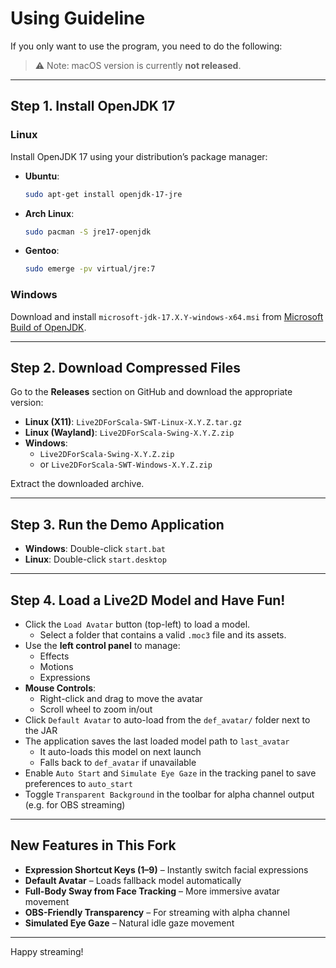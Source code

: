 # Using Guideline

If you only want to use the program, you need to do the following:

> ⚠️ Note: macOS version is currently **not released**.

---

##  Step 1. Install OpenJDK 17

### Linux

Install OpenJDK 17 using your distribution’s package manager:

- **Ubuntu**:
  ```bash
  sudo apt-get install openjdk-17-jre
  ```

- **Arch Linux**:
  ```bash
  sudo pacman -S jre17-openjdk
  ```

- **Gentoo**:
  ```bash
  sudo emerge -pv virtual/jre:7
  ```

### Windows

Download and install `microsoft-jdk-17.X.Y-windows-x64.msi` from [Microsoft Build of OpenJDK](https://learn.microsoft.com/en-us/java/openjdk/download).

---

##  Step 2. Download Compressed Files

Go to the **Releases** section on GitHub and download the appropriate version:

- **Linux (X11)**: `Live2DForScala-SWT-Linux-X.Y.Z.tar.gz`
- **Linux (Wayland)**: `Live2DForScala-Swing-X.Y.Z.zip`
- **Windows**:
  - `Live2DForScala-Swing-X.Y.Z.zip`
  - or `Live2DForScala-SWT-Windows-X.Y.Z.zip`

Extract the downloaded archive.

---

##  Step 3. Run the Demo Application

- **Windows**: Double-click `start.bat`
- **Linux**: Double-click `start.desktop`

---

##  Step 4. Load a Live2D Model and Have Fun!

- Click the `Load Avatar` button (top-left) to load a model.
  - Select a folder that contains a valid `.moc3` file and its assets.
- Use the **left control panel** to manage:
  - Effects
  - Motions
  - Expressions
- **Mouse Controls**:
  - Right-click and drag to move the avatar
  - Scroll wheel to zoom in/out
- Click `Default Avatar` to auto-load from the `def_avatar/` folder next to the JAR
- The application saves the last loaded model path to `last_avatar`
  - It auto-loads this model on next launch
  - Falls back to `def_avatar` if unavailable
- Enable `Auto Start` and `Simulate Eye Gaze` in the tracking panel to save preferences to `auto_start`
- Toggle `Transparent Background` in the toolbar for alpha channel output (e.g. for OBS streaming)

---

##  New Features in This Fork

- **Expression Shortcut Keys (1–9)** – Instantly switch facial expressions
- **Default Avatar** – Loads fallback model automatically
- **Full-Body Sway from Face Tracking** – More immersive avatar movement
- **OBS-Friendly Transparency** – For streaming with alpha channel
- **Simulated Eye Gaze** – Natural idle gaze movement

---

Happy streaming!